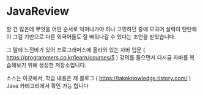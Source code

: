 # JavaReview
 
할 건 많은데 무엇을 어떤 순서로 익혀나가야 하나 고민하던 중에
모국어 실력이 탄탄해야 그걸 기반으로 다른 외국어들도 잘 배워나갈 수 있다는 조언을 받았습니다.

그 말에 느낀바가 있어 
프로그래머스에 올라와 있는 자바 입문 ( https://programmers.co.kr/learn/courses/5 ) 강의를 들으면서 
다시금 자바를 복습해보기 위해 생성한 저장소입니다.

소스는 이곳에서, 
학습 내용은 제 블로그 ( https://takeknowledge.tistory.com/ ) Java 카테고리에서 확인 가능 합니다
